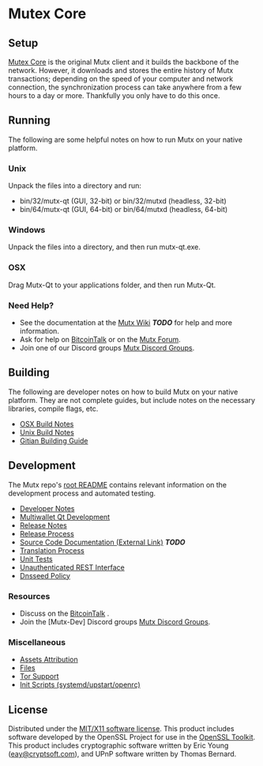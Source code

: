 Mutex Core
=====================

Setup
---------------------
[Mutex Core](http://Mutxcoin.com) is the original Mutx client and it builds the backbone of the network. However, it downloads and stores the entire history of Mutx transactions; depending on the speed of your computer and network connection, the synchronization process can take anywhere from a few hours to a day or more. Thankfully you only have to do this once.

Running
---------------------
The following are some helpful notes on how to run Mutx on your native platform.

### Unix

Unpack the files into a directory and run:

- bin/32/mutx-qt (GUI, 32-bit) or bin/32/mutxd (headless, 32-bit)
- bin/64/mutx-qt (GUI, 64-bit) or bin/64/mutxd (headless, 64-bit)

### Windows

Unpack the files into a directory, and then run mutx-qt.exe.

### OSX

Drag Mutx-Qt to your applications folder, and then run Mutx-Qt.

### Need Help?

* See the documentation at the [Mutx Wiki](https://en.bitcoin.it/wiki/Main_Page) ***TODO***
for help and more information.
* Ask for help on [BitcoinTalk](https://bitcointalk.org/index.php) or on the [Mutx Forum](http://Mutxcoin.com/).
* Join one of our Discord groups [Mutx Discord Groups](https://discord.gg/YcnvMqt).

Building
---------------------
The following are developer notes on how to build Mutx on your native platform. They are not complete guides, but include notes on the necessary libraries, compile flags, etc.

- [OSX Build Notes](build-osx.md)
- [Unix Build Notes](build-unix.md)
- [Gitian Building Guide](gitian-building.md)

Development
---------------------
The Mutx repo's [root README](https://github.com/eastcoastcrypto/Mutx/blob/master/README.md) contains relevant information on the development process and automated testing.

- [Developer Notes](developer-notes.md)
- [Multiwallet Qt Development](multiwallet-qt.md)
- [Release Notes](release-notes.md)
- [Release Process](release-process.md)
- [Source Code Documentation (External Link)](https://dev.visucore.com/bitcoin/doxygen/) ***TODO***
- [Translation Process](translation_process.md)
- [Unit Tests](unit-tests.md)
- [Unauthenticated REST Interface](REST-interface.md)
- [Dnsseed Policy](dnsseed-policy.md)

### Resources

* Discuss on the [BitcoinTalk](https://bitcointalk.org/index.php?topic=1262920.0) .
* Join the [Mutx-Dev] Discord groups [Mutx Discord Groups](https://discord.gg/YcnvMqt).

### Miscellaneous
- [Assets Attribution](assets-attribution.md)
- [Files](files.md)
- [Tor Support](tor.md)
- [Init Scripts (systemd/upstart/openrc)](init.md)

License
---------------------
Distributed under the [MIT/X11 software license](http://www.opensource.org/licenses/mit-license.php).
This product includes software developed by the OpenSSL Project for use in the [OpenSSL Toolkit](https://www.openssl.org/). This product includes
cryptographic software written by Eric Young ([eay@cryptsoft.com](mailto:eay@cryptsoft.com)), and UPnP software written by Thomas Bernard.
